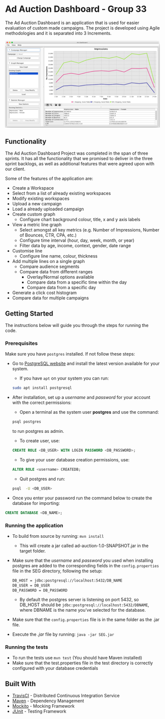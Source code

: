 # Ad Auction Dashboard - Group 33

The Ad Auction Dashboard is an application that is used for easier evaluation of custom made campaigns.
The project is developed using Agile methodologies and it is separated into 3 Increments. 

![Main Application](documents/application/MacOS.png "Application")


## Functionality
The Ad Auction Dashboard Project was completed in the span of three sprints. It has all the functionality that we promised to deliver in the three sprint backlogs,
as well as additional features that were agreed upon with our client.

Some of the features of the application are:
* Create a Workspace
* Select from a list of already existing workspaces
* Modify existing workspaces
* Upload a new campaign 
* Load a already uploaded campaign
* Create custom graph
    * Configure chart background colour, title, x and y axis labels 
* View a metric line graph
    * Select amongst all key metrics (e.g. Number of Impressions, Number of Bounces, CTR, CPA, etc.)
    * Configure time interval (hour, day, week, month, or year)
    * Filter data by age, income, context, gender, date range
* Customise line
    * Configure line name, colour, thickness
* Add multiple lines on a single graph 
    * Compare audience segments
    * Compare data from different ranges 
        * Overlay/Normal options available
        * Compare data from a specific time within the day
        * Compare data from a specific day
* Generate a click cost histogram
* Compare data for multiple campaigns 

## Getting Started
The instructions below will guide you through the steps for running the code.

### Prerequisites
Make sure you have ``postgres`` installed. If not follow these steps:
* Go to [PostgreSQL website](https://www.postgresql.org/download/) and install the latest version available for your system.
    * If you have ``apt`` on your system you can run:
    ```bash
    sudo apt install postgresql
    ```
    
* After installation, set up a *username* and *password* for your account with the correct permissions:
    * Open a terminal as the system user **postgres** and use the command: 
    ``` bash
    psql postgres
    ```
    to run postgres as admin.
    * To create user, use:
    ```SQL
    CREATE ROLE <DB_USER> WITH LOGIN PASSWORD <DB_PASSWORD>;
    ```
    * To give your user database creation permissions, use: 
    ``` SQL
    ALTER ROLE <username> CREATEDB;
    ```
    * Quit postgres and run:
    ``` bash
    psql  -U <DB_USER>
    ```
* Once you enter your password run the command below to create the database for importing:
````SQL
CREATE DATABASE <DB_NAME>;
````

### Running the application

   * To build from source by running: ``mvn install`` 
       * This will create a jar called ad-auction-1.0-SNAPSHOT.jar in the target folder.
   * Make sure that the *username* and *password* you used when installing postgres are added to the corresponding fields in the ``config.properties`` file in the SEG directory, following the setup:
       
        ```
        DB_HOST = jdbc:postgresql://localhost:5432/DB_NAME
        DB_USER = DB_USER
        DB_PASSWORD = DB_PASSWORD
        ```
        
       * By default the postgres server is listening on port 5432, so DB_HOST should be `` jdbc:postgresql://localhost:5432/DBNAME ``, where DBNAME is the name you’ve selected for the database.

   * Make sure that the ``config.properties`` file is in the same folder as the .jar file.
   * Execute the *.jar* file by running: ``java -jar SEG.jar``
   
### Running the tests
   
   * To run the tests use ``mvn test`` (You should have Maven installed)
   * Make sure that the test.properties file in the test directory is correctly configured with your database credentials
   
## Built With
* [TravisCI](http://www.dropwizard.io/1.0.2/docs/) - Distributed Continuous Integration Service
* [Maven](https://maven.apache.org/) - Dependency Management
* [Mockito](http://site.mockito.org/) - Mocking Framework
* [JUnit](https://junit.org/junit5/) - Testing Framework

